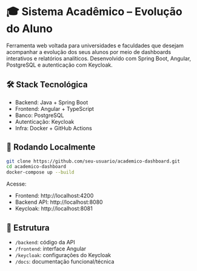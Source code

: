# 🎓 Sistema Acadêmico – Evolução do Aluno

Ferramenta web voltada para universidades e faculdades que desejam acompanhar a evolução dos seus alunos por meio de dashboards interativos e relatórios analíticos. Desenvolvido com Spring Boot, Angular, PostgreSQL e autenticação com Keycloak.

## 🛠️ Stack Tecnológica

- Backend: Java + Spring Boot
- Frontend: Angular + TypeScript
- Banco: PostgreSQL
- Autenticação: Keycloak
- Infra: Docker + GitHub Actions

## 🚀 Rodando Localmente

```bash
git clone https://github.com/seu-usuario/academico-dashboard.git
cd academico-dashboard
docker-compose up --build
```

Acesse:
- Frontend: http://localhost:4200
- Backend API: http://localhost:8080
- Keycloak: http://localhost:8081

## 📂 Estrutura

- `/backend`: código da API
- `/frontend`: interface Angular
- `/keycloak`: configurações do Keycloak
- `/docs`: documentação funcional/técnica

